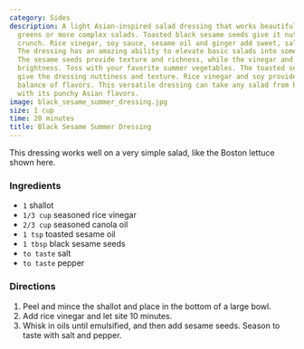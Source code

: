 ```yaml
---
category: Sides
description: A light Asian-inspired salad dressing that works beautifully over simple
  greens or more complex salads. Toasted black sesame seeds give it nutty flavor and
  crunch. Rice vinegar, soy sauce, sesame oil and ginger add sweet, salty, nutty notes.
  The dressing has an amazing ability to elevate basic salads into something craveable.
  The sesame seeds provide texture and richness, while the vinegar and soy offer tangy
  brightness. Toss with your favorite summer vegetables. The toasted sesame seeds
  give the dressing nuttiness and texture. Rice vinegar and soy provide the perfect
  balance of flavors. This versatile dressing can take any salad from boring to extraordinary
  with its punchy Asian flavors.
image: black_sesame_summer_dressing.jpg
size: 1 cup
time: 20 minutes
title: Black Sesame Summer Dressing
---
```

This dressing works well on a very simple salad, like the Boston lettuce shown here.

### Ingredients

* `1` shallot
* `1/3 cup` seasoned rice vinegar
* `2/3 cup` seasoned canola oil
* `1 tsp` toasted sesame oil
* `1 tbsp` black sesame seeds
* `to taste` salt
* `to taste` pepper

### Directions

1. Peel and mince the shallot and place in the bottom of a large bowl.
2. Add rice vinegar and let site 10 minutes.
3. Whisk in oils until emulsified, and then add sesame seeds. Season to taste with salt and pepper.